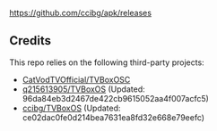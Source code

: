 https://github.com/ccibg/apk/releases

## Credits
This repo relies on the following third-party projects:
- [CatVodTVOfficial/TVBoxOSC](https://github.com/CatVodTVOfficial/TVBoxOSC)
- [q215613905/TVBoxOS](https://github.com/q215613905/TVBoxOS) (Updated: 96da84eb3d2467de422cb9615052aa4f007acfc5)
- [ccibg/TVBoxOS](https://github.com/takagen99/Box) (Updated: ce02dac0fe0d214bea7631ea8fd32e668e79eefc)

